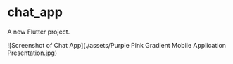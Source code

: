 # chat_app

A new Flutter project.

![Screenshot of Chat App](./assets/Purple Pink Gradient Mobile Application Presentation.jpg)
